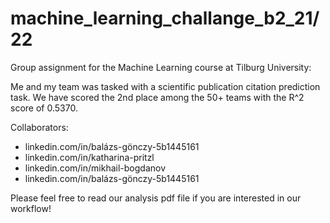 # machine_learning_challange_b2_21/22
Group assignment for the Machine Learning course at Tilburg University:

Me and my team was tasked with a scientific publication citation prediction task. We have scored the 2nd place among the 50+ teams with the R^2 score of 0.5370.

Collaborators:
- linkedin.com/in/balázs-gönczy-5b1445161
- linkedin.com/in/katharina-pritzl
- linkedin.com/in/mikhail-bogdanov
- linkedin.com/in/balázs-gönczy-5b1445161

Please feel free to read our analysis pdf file if you are interested in our workflow!
